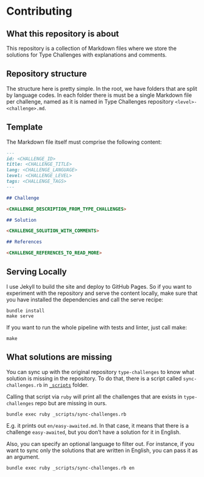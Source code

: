 # Contributing

## What this repository is about

This repository is a collection of Markdown files where we store the solutions for Type Challenges with explanations and comments.

## Repository structure

The structure here is pretty simple.
In the root, we have folders that are split by language codes.
In each folder there is must be a single Markdown file per challenge, named as it is named in Type Challenges repository `<level>-<challenge>.md`.

## Template

The Markdown file itself must comprise the following content:

```md
---
id: <CHALLENGE_ID>
title: <CHALLENGE_TITLE>
lang: <CHALLENGE_LANGUAGE>
level: <CHALLENGE_LEVEL>
tags: <CHALLENGE_TAGS>
---

## Challenge

<CHALLENGE_DESCRIPTION_FROM_TYPE_CHALLENGES>

## Solution

<CHALLENGE_SOLUTION_WITH_COMMENTS>

## References

<CHALLENGE_REFERENCES_TO_READ_MORE>
```

## Serving Locally

I use Jekyll to build the site and deploy to GitHub Pages.
So if you want to experiment with the repository and serve the content locally, make sure that you have installed the dependencies and call the serve recipe:

```shell
bundle install
make serve
```

If you want to run the whole pipeline with tests and linter, just call make:

```shell
make
```

## What solutions are missing

You can sync up with the original repository `type-challenges` to know what solution is missing in the repository.
To do that, there is a script called `sync-challenges.rb` in [`_scripts`](../_scripts/sync-challenges.rb) folder.

Calling that script via `ruby` will print all the challenges that are exists in `type-challenges` repo but are missing in ours.

```shell
bundle exec ruby _scripts/sync-challenges.rb
```

E.g. it prints out `en/easy-awaited.md`.
In that case, it means that there is a challenge `easy-awaited`, but you don’t have a solution for it in English.

Also, you can specify an optional language to filter out.
For instance, if you want to sync only the solutions that are written in English, you can pass it as an argument.

```shell
bundle exec ruby _scripts/sync-challenges.rb en
```
